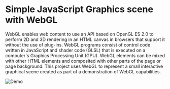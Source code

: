 # Simple JavaScript Graphics scene with WebGL 
 
WebGL enables web content to use an API based on OpenGL ES 2.0 to perform 2D and 3D rendering in an HTML canvas in browsers that support it without the use of plug-ins.
WebGL programs consist of control code written in JavaScript and shader code (GLSL) that is executed on a computer's Graphics Processing Unit (GPU). WebGL elements can be mixed with other HTML elements and composited with other parts of the page or page background.
This project uses WebGL to represent a small interactive graphical scene created as part of a demonstration of WebGL capabilities.


![Demo](https://user-images.githubusercontent.com/55353071/131014346-b4992f77-db05-4bbd-9102-bafb5790a26f.gif)
